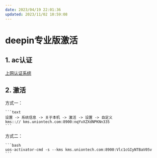 ```yaml
---
date: 2023/04/19 22:01:36
updated: 2023/11/02 10:59:08
---
```


# deepin专业版激活

## 1. ac认证

[上网认证系统](http://ac.uniontehc.com)

## 2. 激活

方式一：

    ```text
    设置 -> 系统信息 -> 关于本机 -> 激活 -> 设置 -> 自定义
    kms::// kms.uniontech.com:8900:nqYvXZXdNPKNn335
    ```

方式二：

    ```bash
    uos-activator-cmd -s --kms kms.uniontech.com:8900:Vlc1cGIyNTBaV05v
    ```

